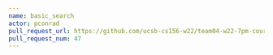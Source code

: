 ```yaml
---
name: basic_search
actor: pconrad
pull_request_url: https://github.com/ucsb-cs156-w22/team04-w22-7pm-courses/pull/47
pull_request_num: 47
---
```

